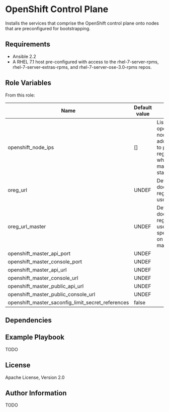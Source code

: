 OpenShift Control Plane
==================================

Installs the services that comprise the OpenShift control plane onto nodes that are preconfigured for
bootstrapping.

Requirements
------------

* Ansible 2.2
* A RHEL 7.1 host pre-configured with access to the rhel-7-server-rpms,
rhel-7-server-extras-rpms, and rhel-7-server-ose-3.0-rpms repos.

Role Variables
--------------

From this role:

| Name                                             | Default value         |                                                                               |
|---------------------------------------------------|-----------------------|-------------------------------------------------------------------------------|
| openshift_node_ips                                | []                    | List of the openshift node ip addresses to pre-register when master starts up |
| oreg_url                                          | UNDEF                 | Default docker registry to use                                                |
| oreg_url_master                                   | UNDEF                 | Default docker registry to use, specifically on the master                    |
| openshift_master_api_port                         | UNDEF                 |                                                                               |
| openshift_master_console_port                     | UNDEF                 |                                                                               |
| openshift_master_api_url                          | UNDEF                 |                                                                               |
| openshift_master_console_url                      | UNDEF                 |                                                                               |
| openshift_master_public_api_url                   | UNDEF                 |                                                                               |
| openshift_master_public_console_url               | UNDEF                 |                                                                               |
| openshift_master_saconfig_limit_secret_references | false                 |                                                                               |


Dependencies
------------


Example Playbook
----------------

TODO

License
-------

Apache License, Version 2.0

Author Information
------------------

TODO
